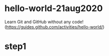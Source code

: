 # hello-world-21aug2020
Learn Git and GitHub without any code! (https://guides.github.com/activities/hello-world/)
# step1
